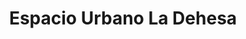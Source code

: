 ---
title: "Espacio Urbano La Dehesa"
url: /lo-barnechea/espacio-urbano-la-dehesa/
shop: centro comercial
---